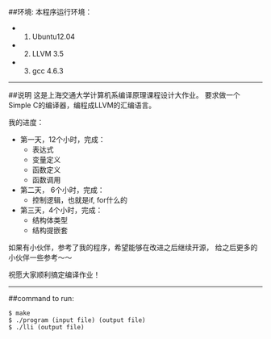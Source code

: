 ##环境: 
本程序运行环境：
*  1.  Ubuntu12.04
*  2.  LLVM 3.5
*  3.  gcc 4.6.3

- - - - - - - - - - - - - - - - - - - - - - - - - -
##说明
这是上海交通大学计算机系编译原理课程设计大作业。
要求做一个Simple C的编译器，编程成LLVM的汇编语言。

我的进度：
*	第一天，12个小时，完成：
   	*	表达式
	* 	变量定义
	* 	函数定义
	* 	函数调用
*	第二天， 6个小时，完成：
	*	控制逻辑，也就是if, for什么的
*	第三天，4个小时，完成：
	*	结构体类型
	*	结构提嵌套
 
如果有小伙伴，参考了我的程序，希望能够在改进之后继续开源，
给之后更多的小伙伴一些参考～～

祝愿大家顺利搞定编译作业！

- - - - - - - - - - - - - - - - - - - - - - - - - - - 
##command to run:
```
$ make
$ ./program (input file) (output file)
$ ./lli (output file)
```
